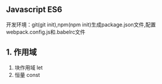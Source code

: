## Javascript ES6  
开发环境：git(git init),npm(npm init)生成package.json文件,配置webpack.config.js和.babelrc文件

## 1. 作用域
1) 块作用域 let  
2) 恒量 const
